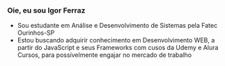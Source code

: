 ### Oie, eu sou Igor Ferraz

 - Sou estudante em Análise e Desenvolvimento de Sistemas pela Fatec Ourinhos-SP
 - Estou buscando adquirir conhecimento em Desenvolvimento WEB, a partir do JavaScript e seus Frameworks com cusos da Udemy e Alura Cursos, para possívelmente engajar no mercado de trabalho

